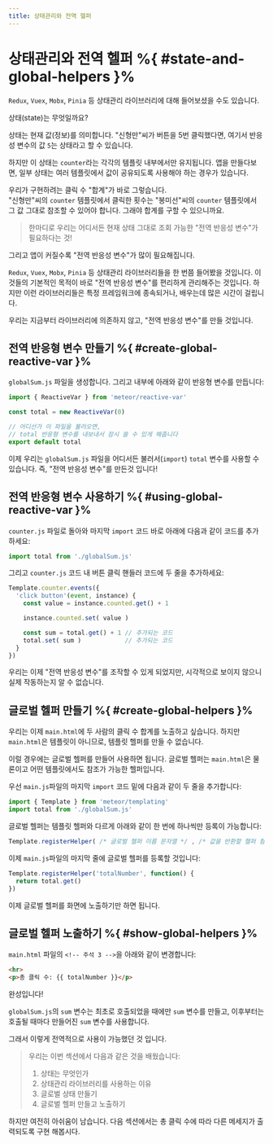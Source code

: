 ```yaml
---
title: 상태관리와 전역 헬퍼
---
```


# 상태관리와 전역 헬퍼 %{ #state-and-global-helpers }%

`Redux`, `Vuex`, `Mobx`, `Pinia` 등 상태관리 라이브러리에 대해 들어보셨을 수도 있습니다.

상태(state)는 무엇일까요?

상태는 현재 값(정보)를 의미합니다.
"신형만"씨가 버튼을 5번 클릭했다면,
여기서 반응성 변수의 값 `5`는 상태라고 할 수 있습니다.

하지만 이 상태는 `counter`라는 각각의 템플릿 내부에서만 유지됩니다.
앱을 만들다보면, 일부 상태는 여러 템플릿에서 값이 공유되도록 사용해야 하는 경우가 있습니다.

우리가 구현하려는 클릭 수 "합계"가 바로 그렇습니다. <br>
"신형만"씨의 `counter` 템플릿에서 클릭한 횟수는
"봉미선"씨의 `counter` 템플릿에서 그 값 그대로 참조할 수 있어야 합니다.
그래야 합계를 구할 수 있으니까요.

> 한마디로 우리는 어디서든 현재 상태 그대로 조회 가능한 "전역 반응성 변수"가 필요하다는 것!

그리고 앱이 커질수록 "전역 반응성 변수"가 많이 필요해집니다.

`Redux`, `Vuex`, `Mobx`, `Pinia` 등 상태관리 라이브러리들을 한 번쯤 들어봤을 것입니다.
이것들의 기본적인 목적이 바로 "전역 반응성 변수"를 편리하게 관리해주는 것입니다.
하지만 이런 라이브러리들은 특정 프레임워크에 종속되거나, 배우는데 많은 시간이 걸립니다.

우리는 지금부터 라이브러리에 의존하지 않고,
"전역 반응성 변수"를 만들 것입니다.

## 전역 반응형 변수 만들기 %{ #create-global-reactive-var }%

`globalSum.js` 파일을 생성합니다.
그리고 내부에 아래와 같이 반응형 변수를 만듭니다:
```js
import { ReactiveVar } from 'meteor/reactive-var'

const total = new ReactiveVar(0)

// 어디선가 이 파일을 불러오면,
// total 반응형 변수를 내보내서 잠시 쓸 수 있게 해줍니다
export default total
```

이제 우리는 `globalSum.js` 파일을 어디서든 불러서(`import`) `total` 변수를 사용할 수 있습니다.
즉, "전역 반응성 변수"를 만든것 입니다!

## 전역 반응형 변수 사용하기 %{ #using-global-reactive-var }%

`counter.js` 파일로 돌아와 마지막 `import` 코드 바로 아래에 다음과 같이 코드를 추가하세요:
```js
import total from './globalSum.js'
```

그리고 `counter.js` 코드 내 버튼 클릭 핸들러 코드에 두 줄을 추가하세요:
```js
Template.counter.events({
  'click button'(event, instance) {
    const value = instance.counted.get() + 1

    instance.counted.set( value )

    const sum = total.get() + 1 // 추가되는 코드
    total.set( sum )            // 추가되는 코드
  }
})
```

우리는 이제 "전역 반응성 변수"를 조작할 수 있게 되었지만,
시각적으로 보이지 않으니 실제 작동하는지 알 수 없습니다.

## 글로벌 헬퍼 만들기 %{ #create-global-helpers }%

우리는 이제 `main.html`에 두 사람의 클릭 수 합계를 노출하고 싶습니다.
하지만 `main.html`은 템플릿이 아니므로,
템플릿 헬퍼를 만들 수 없습니다.

이럴 경우에는 글로벌 헬퍼를 만들어 사용하면 됩니다.
글로벌 헬퍼는 `main.html`은 물론이고 어떤 템플릿에서도 참조가 가능한 헬퍼입니다.

우선 `main.js`파일의 마지막 `import` 코드 밑에 다음과 같이 두 줄을 추가합니다:
```js
import { Template } from 'meteor/templating'
import total from './globalSum.js'
```

글로벌 헬퍼는 템플릿 헬퍼와 다르게 아래와 같이 한 번에 하나씩만 등록이 가능합니다:
```js
Template.registerHelper( /* 글로벌 헬퍼 이름 문자열 */ , /* 값을 반환할 헬퍼 함수 */ )
```

이제 `main.js`파일의 마지막 줄에 글로벌 헬퍼를 등록할 것입니다:
```js
Template.registerHelper('totalNumber', function() {
  return total.get()
})
```

이제 글로벌 헬퍼를 화면에 노출하기만 하면 됩니다.

## 글로벌 헬퍼 노출하기 %{ #show-global-helpers }%

`main.html` 파일의 `<!-- 주석 3 -->`을 아래와 같이 변경합니다:
```html
<hr>
<p>총 클릭 수: {{ totalNumber }}</p>
```

완성입니다!

`globalSum.js`의 `sum` 변수는 최초로 호출되었을 때에만 `sum` 변수를 만들고,
이후부터는 호출될 때마다 만들어진 `sum` 변수를 사용합니다.

그래서 이렇게 전역적으로 사용이 가능했던 것 입니다.

> 우리는 이번 섹션에서 다음과 같은 것을 배웠습니다:
> 1. 상태는 무엇인가
> 2. 상태관리 라이브러리를 사용하는 이유
> 3. 글로벌 상태 만들기
> 4. 글로벌 헬퍼 만들고 노출하기

하지만 여전히 아쉬움이 남습니다.
다음 섹션에서는 총 클릭 수에 따라 다른 메세지가 출력되도록 구현 해봅시다.














